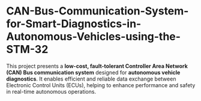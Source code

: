 # CAN-Bus-Communication-System-for-Smart-Diagnostics-in-Autonomous-Vehicles-using-the-STM-32
This project presents a **low-cost, fault-tolerant Controller Area Network (CAN) Bus communication system** designed for **autonomous vehicle diagnostics**. It enables efficient and reliable data exchange between Electronic Control Units (ECUs), helping to enhance performance and safety in real-time autonomous operations.
